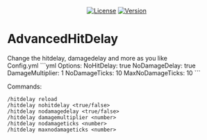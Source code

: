 <p align="center">
  <a href="https://github.com/MaximFiedler/AdvancedHitDelay/blob/master/LICENSE"><img src="https://img.shields.io/github/license/MaximFiedler/FancyPhysics.svg" alt="License"></a>  
<a href="https://github.com/MaximFiedler/AdvancedHitDelay/releases"><img src="https://img.shields.io/github/v/tag/MaximFiedler/AdvancedHitDelay.svg" alt="Version"></a>  
</p>
<h1>AdvancedHitDelay</h1>
Change the hitdelay, damagedelay and more as you like
<br>
Config.yml
```yml
Options:
  NoHitDelay: true
  NoDamageDelay: true
  DamageMultiplier: 1
  NoDamageTicks: 10
  MaxNoDamageTicks: 10
```

Commands:
```
/hitdelay reload
/hitdelay nohitdelay <true/false>
/hitdelay nodamagedelay <true/false>
/hitdelay damagemultiplier <number>
/hitdelay nodamageticks <number>
/hitdelay maxnodamageticks <number>
```

